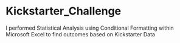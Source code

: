 # Kickstarter_Challenge
I performed Statistical Analysis using Conditional Formatting within Microsoft Excel to find outcomes based on Kickstarter Data
